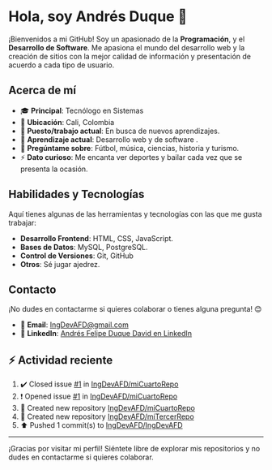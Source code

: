 # Hola, soy Andrés Duque 👋

¡Bienvenidos a mi GitHub! Soy un apasionado de la **Programación**, y el **Desarrollo de Software**. Me apasiona el mundo del desarrollo web y la creación de sitios con la mejor calidad de información y presentación de acuerdo a cada tipo de usuario.

## Acerca de mí

- 🎓 **Principal**: Tecnólogo en Sistemas
- 📍 **Ubicación**: Cali, Colombia
- 💼 **Puesto/trabajo actual**: En busca de nuevos aprendizajes.
- 🌱 **Aprendizaje actual**: Desarrollo web y de software .
- 💬 **Pregúntame sobre**: Fútbol, música, ciencias, historia y turismo.
- ⚡ **Dato curioso**: Me encanta ver deportes y bailar cada vez que se presenta la ocasión.

## Habilidades y Tecnologías

Aquí tienes algunas de las herramientas y tecnologías con las que me gusta trabajar:

- **Desarrollo Frontend**: HTML, CSS, JavaScript.  
- **Bases de Datos**: MySQL, PostgreSQL.
- **Control de Versiones**: Git, GitHub  
- **Otros**: Sé jugar ajedrez.

## Contacto

¡No dudes en contactarme si quieres colaborar o tienes alguna pregunta! 😊

- 📧 **Email**: [IngDevAFD@gmail.com](mailto:IngDevAFD@gmail.com)  
- 💼 **LinkedIn**: [Andrés Felipe Duque David en LinkedIn](https://www.linkedin.com/in/andresfelipeduquedavid202ab8288)


## :zap: Actividad reciente
<!--RECENT_ACTIVITY:start-->
1. ✔️ Closed issue [#1](https://github.com/IngDevAFD/miCuartoRepo/issues/1) in [IngDevAFD/miCuartoRepo](https://github.com/IngDevAFD/miCuartoRepo)<br>
2. ❗️ Opened issue [#1](https://github.com/IngDevAFD/miCuartoRepo/issues/1) in [IngDevAFD/miCuartoRepo](https://github.com/IngDevAFD/miCuartoRepo)<br>
3. 📔 Created new repository [IngDevAFD/miCuartoRepo](https://github.com/IngDevAFD/miCuartoRepo)<br>
4. 📔 Created new repository [IngDevAFD/miTercerRepo](https://github.com/IngDevAFD/miTercerRepo)<br>
5. ⬆️ Pushed 1 commit(s) to [IngDevAFD/IngDevAFD](https://github.com/IngDevAFD/IngDevAFD)<br>
<!--RECENT_ACTIVITY:end-->
<!--RECENT_ACTIVITY:last-update-->

---

¡Gracias por visitar mi perfil! Siéntete libre de explorar mis repositorios y no dudes en contactarme si quieres colaborar.
